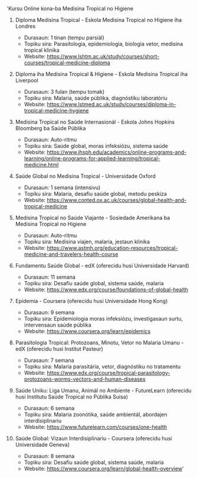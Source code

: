 'Kursu Online kona-ba Medisina Tropical no Higiene

1. Diploma Medisina Tropical - Eskola Medisina Tropical no Higiene iha Londres
   - Durasaun: 1 tinan (tempu parsiál)
   - Topiku sira: Parasitologia, epidemiologia, biologia vetor, medisina tropical klinika
   - Website: https://www.lshtm.ac.uk/study/courses/short-courses/tropical-medicine-diploma

2. Diploma iha Medisina Tropical & Higiene - Eskola Medisina Tropical iha Liverpool
   - Durasaun: 3 fulan (tempu tomak)
   - Topiku sira: Malaria, saúde públika, diagnóstiku laboratóriu
   - Website: https://www.lstmed.ac.uk/study/courses/diploma-in-tropical-medicine-hygiene

3. Medisina Tropical no Saúde Internasionál - Eskola Johns Hopkins Bloomberg ba Saúde Públika
   - Durasaun: Auto-ritmu
   - Topiku sira: Saúde global, moras infeksiózu, sistema saúde 
   - Website: https://www.jhsph.edu/academics/online-programs-and-learning/online-programs-for-applied-learning/tropical-medicine.html

4. Saúde Global no Medisina Tropical - Universidade Oxford
   - Durasaun: 1 semana (intensivu)
   - Topiku sira: Malaria, desafiu saúde global, metodu peskiza
   - Website: https://www.conted.ox.ac.uk/courses/global-health-and-tropical-medicine

5. Medisina Tropical no Saúde Viajante - Sosiedade Amerikana ba Medisina Tropical no Higiene
   - Durasaun: Auto-ritmu
   - Topiku sira: Medisina viajen, malaria, jestaun klinika
   - Website: https://www.astmh.org/education-resources/tropical-medicine-and-travelers-health-course

6. Fundamentu Saúde Global - edX (oferecidu husi Universidade Harvard)
   - Durasaun: 11 semana
   - Topiku sira: Desafiu saúde global, sistema saúde, malaria
   - Website: https://www.edx.org/course/foundations-of-global-health

7. Epidemia - Coursera (oferecidu husi Universidade Hong Kong)
   - Durasaun: 9 semana
   - Topiku sira: Epidemiologia moras infeksiózu, investigasaun surtu, intervensaun saúde públika
   - Website: https://www.coursera.org/learn/epidemics

8. Parasitologia Tropical: Protozoans, Minotu, Vetor no Malaria Umanu - edX (oferecidu husi Institut Pasteur)
   - Durasaun: 7 semana
   - Topiku sira: Malaria parasitária, vetor, diagnóstiku no tratamentu
   - Website: https://www.edx.org/course/tropical-parasitology-protozoans-worms-vectors-and-human-diseases

9. Saúde Uniku: Liga Umanu, Animál no Ambiente - FutureLearn (oferecidu husi Institutu Saúde Tropical no Públika Suisa)
   - Durasaun: 6 semana
   - Topiku sira: Malaria zoonótika, saúde ambientál, abordajen interdisiplinariu
   - Website: https://www.futurelearn.com/courses/one-health

10. Saúde Global: Vizaun Interdisiplinariu - Coursera (oferecidu husi Universidade Geneva)
    - Durasaun: 8 semana
    - Topiku sira: Desafiu saúde global, sistema saúde, malaria
    - Website: https://www.coursera.org/learn/global-health-overview'